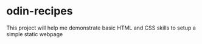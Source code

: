 # odin-recipes
This project will help me demonstrate basic HTML and CSS skills to setup a simple static webpage 